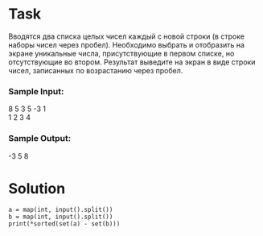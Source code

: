 # Task

Вводятся два списка целых чисел каждый с новой строки (в строке наборы чисел через пробел). Необходимо выбрать и отобразить на экране уникальные числа, присутствующие в первом списке, но отсутствующие во втором. Результат выведите на экран в виде строки чисел, записанных по возрастанию через пробел.

### Sample Input:

8 5 3 5 -3 1  
1 2 3 4

### Sample Output:

-3 5 8

# Solution
```
a = map(int, input().split())
b = map(int, input().split())
print(*sorted(set(a) - set(b)))
```